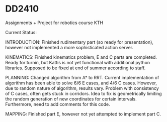 # DD2410
Assignments + Project for robotics course KTH

Current Status:

INTRODUCTION: Finished rudimentary part (so ready for presentation), however not implemented a more sophisticated action server. 

KINEMATICS: Finished kinematics problem, E and C parts are completed. Ready for turnin, but Kattis is not yet functional with additional python libraries. Supposed to be fixed at end of summer according to staff.

PLANNING: Changed algorithm from A* to RRT. Current implementation of algorithm has been able to solve 6/6 E cases, and 4/6 C cases. However, due to random nature of algorithm, results vary. Problem with consistency of C cases, often gets stuck in corridors. Idea to fix is geometrically limiting the random generation of new coordinates for certain intervals. Furthermore, need to add comments for this code.

MAPPING: Finished part E, however not yet attempted to implement part C.

